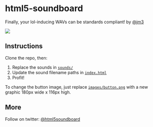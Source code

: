 html5-soundboard
================

Finally, your lol-inducing WAVs can be standards compliant! by [@jm3](http://twitter.com/jm3)

![](http://businesscards.jm3.net/html5-soundboard-logo.png)

## Instructions

Clone the repo, then:

1. Replace the sounds in [`sounds/`](https://github.com/jm3/html5-soundboard/tree/master/sounds)
2. Update the sound filename paths in [`index.html`](https://github.com/jm3/html5-soundboard/blob/master/index.html)
3. Profit!

To change the button image, just replace [`images/button.png`](https://github.com/jm3/html5-soundboard/blob/master/images/button.png) with
a new graphic 180px wide x 116px high.

## More

Follow on twitter: [@html5soundboard](http://twitter.com/html5soundboard)
